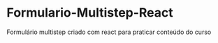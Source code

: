 # Formulario-Multistep-React
 Formulário multistep criado com react para praticar conteúdo do curso
